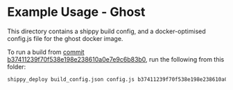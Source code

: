 Example Usage - Ghost
=====================

This directory contains a shippy build config,
and a docker-optimised config.js file for the
ghost docker image.

To run a build from [commit b37411239f70f538e198e238610a0e7e9c6b83b0](https://github.com/TryGhost/Ghost/commit/b37411239f70f538e198e238610a0e7e9c6b83b0),
run the following from this folder:

```bash
shippy_deploy build_config.json config.js b37411239f70f538e198e238610a0e7e9c6b83b0
```
